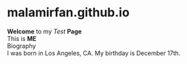 <!DOCTYPE html>
# malamirfan.github.io
<div>
  <p>
    <hd1> <strong>Welcome</strong> to my <em>Test</em> <strong>Page</strong>
      <br>
      <hd2> This is <strong>ME</strong>
        <br>
       <tab> <hd2> Biography </hd2>
        <br>
        <span>I was born in Los Angeles, CA. My birthday is December 17th.</span>
      </p>
    </div>
    
